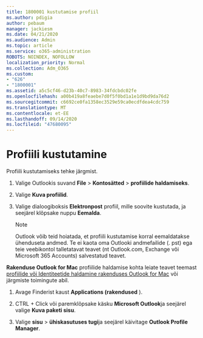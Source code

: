 ```yaml
---
title: 1800001 kustutamise profiil
ms.author: pdigia
author: pebaum
manager: jackiesm
ms.date: 04/21/2020
ms.audience: Admin
ms.topic: article
ms.service: o365-administration
ROBOTS: NOINDEX, NOFOLLOW
localization_priority: Normal
ms.collection: Adm_O365
ms.custom:
- "626"
- "1800001"
ms.assetid: a5c5cf46-d23b-40c7-8983-34fdcbdc02fe
ms.openlocfilehash: a00b419a8feaebe7d0f5f0bd1a1e1d9bd9da76d2
ms.sourcegitcommit: c6692ce0fa1358ec3529e59ca0ecdfdea4cdc759
ms.translationtype: MT
ms.contentlocale: et-EE
ms.lasthandoff: 09/14/2020
ms.locfileid: "47680095"
---
```

# <a name="delete-a-profile"></a>Profiili kustutamine

Profiili kustutamiseks tehke järgmist.
  
1. Valige Outlookis suvand **File** \> **Kontosätted** \> **profiilide haldamiseks**.

2. Valige **Kuva profiilid**.

3. Valige dialoogiboksis **Elektronpost** profiil, mille soovite kustutada, ja seejärel klõpsake nuppu **Eemalda**.

    > [!NOTE]
    > Outlook võib teid hoiatada, et profiili kustutamise korral eemaldatakse ühenduseta andmed. Te ei kaota oma Outlooki andmefailide (. pst) ega teie veebikontol talletatavat teavet (nt Outlook.com, Exchange või Microsoft 365 Accounts) salvestatud teavet.
  
**Rakenduse Outlook for Mac** profiilide haldamise kohta leiate teavet teemast [profiilide või Identiteetide haldamine rakenduses Outlook for Mac](https://support.office.com/article/fed2a955-74df-4a24-bef6-78a426958c4c.aspx) või järgmiste toimingute abil.
  
1. Avage Finderist kaust **Applications (rakendused** ).

2. CTRL + Click või paremklõpsake käsku **Microsoft Outlook**ja seejärel valige **Kuva paketi sisu**.

3. Valige **sisu** \> **ühiskasutuses tugi**ja seejärel käivitage **Outlook Profile Manager**.
